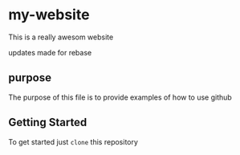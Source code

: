 # my-website

This is a really awesom website

updates made for rebase
## purpose

The purpose of this file is to provide examples of how to use github

## Getting Started

To get started just `clone` this repository

